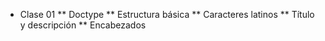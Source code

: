* Clase 01
** Doctype
** Estructura básica
** Caracteres latinos
** Título y descripción
** Encabezados